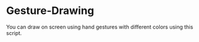 # Gesture-Drawing
You can draw on screen using hand gestures with different colors using this script.
